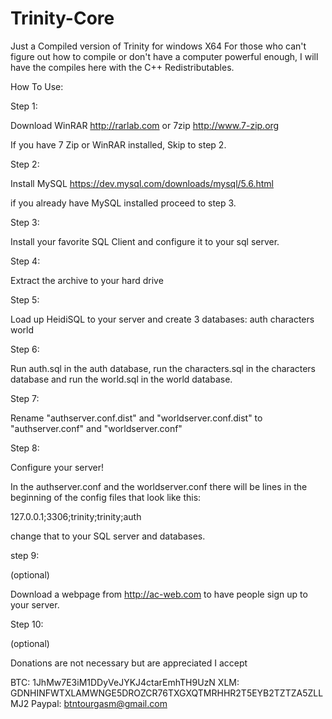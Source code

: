# Trinity-Core
Just a Compiled version of Trinity for windows X64 
For those who can't figure out how to compile or don't have a computer powerful enough,
I will have the compiles here with the C++ Redistributables.

How To Use:

Step 1:

Download WinRAR http://rarlab.com  or 7zip http://www.7-zip.org

If you have 7 Zip or WinRAR installed, Skip to step 2.

Step 2: 

Install MySQL https://dev.mysql.com/downloads/mysql/5.6.html

if you already have MySQL installed proceed to step 3.

Step 3:

Install your favorite SQL Client and configure it to your sql server.

Step 4: 

Extract the archive to your hard drive

Step 5:

Load up HeidiSQL to your server and create 3 databases:
auth
characters
world 

Step 6:

Run auth.sql in the auth database, run the characters.sql in the characters database and run the world.sql in the world database. 

Step 7:

Rename "authserver.conf.dist" and "worldserver.conf.dist" to "authserver.conf" and "worldserver.conf"

Step 8:

Configure your server! 

In the authserver.conf and the worldserver.conf there will be lines in the beginning of the config files that look like this:

127.0.0.1;3306;trinity;trinity;auth

change that to your SQL server and databases.

step 9: 

(optional) 

Download a webpage from http://ac-web.com to have people sign up to your server.


Step 10:

(optional) 

Donations are not necessary but are appreciated I accept 

BTC: 1JhMw7E3iM1DDyVeJYKJ4ctarEmhTH9UzN
XLM: GDNHINFWTXLAMWNGE5DROZCR76TXGXQTMRHHR2T5EYB2TZTZA5ZLLMJ2
Paypal: btntourgasm@gmail.com
